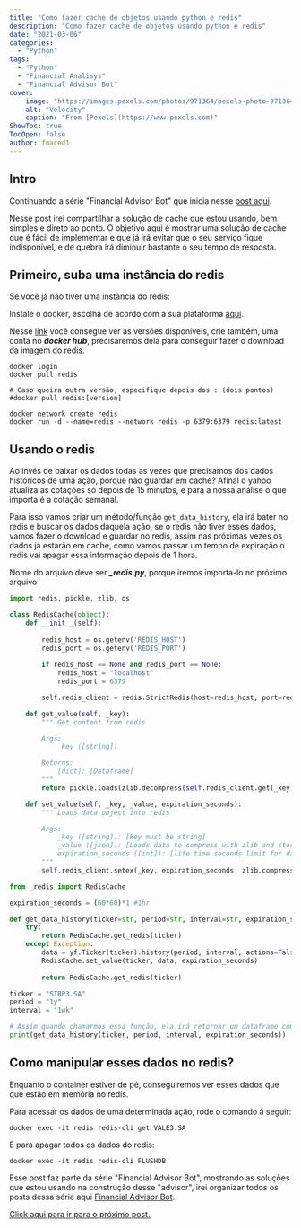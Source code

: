 ```yaml
---
title: "Como fazer cache de objetos usando python e redis"
description: "Como fazer cache de objetos usando python e redis"
date: "2021-03-06"
categories:
  - "Python"
tags:
  - "Python"
  - "Financial Analisys"
  - "Financial Advisor Bot"
cover:
    image: "https://images.pexels.com/photos/971364/pexels-photo-971364.jpeg?auto=compress&cs=tinysrgb&dpr=3&h=750&w=1260"
    alt: "Velocity"
    caption: "From [Pexels](https://www.pexels.com)"
ShowToc: true
TocOpen: false
author: fmaced1
---
```


Intro
---------

Continuando a série "Financial Advisor Bot" que inicia nesse [post aqui](../dados-historicos-acoes-b3).

Nesse post irei compartilhar a solução de cache que estou usando, bem simples e direto ao ponto. O objetivo aqui é mostrar uma solução de cache que é fácil de implementar e que já irá evitar que o seu serviço fique indisponível, e de quebra irá diminuir bastante o seu tempo de resposta.

Primeiro, suba uma instância do redis
-------------------------

Se você já não tiver uma instância do redis:

Instale o docker, escolha de acordo com a sua plataforma [aqui](https://docs.docker.com/engine/install/).

Nesse [link](https://hub.docker.com/_/redis?tab=description&page=1&ordering=last_updated) você consegue ver as versões disponíveis, crie também, uma conta no ***docker hub***, precisaremos dela para conseguir fazer o download da imagem do redis.

```terminal
docker login
docker pull redis

# Caso queira outra versão, especifique depois dos : (dois pontos)
#docker pull redis:[version]

docker network create redis
docker run -d --name=redis --network redis -p 6379:6379 redis:latest
```

Usando o redis
---

Ao invés de baixar os dados todas as vezes que precisamos dos dados históricos de uma ação, porque não guardar em cache? Afinal o yahoo atualiza as cotações só depois de 15 minutos, e para a nossa análise o que importa é a cotação semanal.

Para isso vamos criar um método/função ```get_data_history```, ela irá bater no redis e buscar os dados daquela ação, se o redis não tiver esses dados, vamos fazer o download e guardar no redis, assim nas próximas vezes os dados já estarão em cache, como vamos passar um tempo de expiração o redis vai apagar essa informação depois de 1 hora.

Nome do arquivo deve ser ***_redis.py***, porque iremos importa-lo no próximo arquivo
```python
import redis, pickle, zlib, os

class RedisCache(object):
    def __init__(self):
        
        redis_host = os.getenv('REDIS_HOST')
        redis_port = os.getenv('REDIS_PORT')
        
        if redis_host == None and redis_port == None:
            redis_host = "localhost"
            redis_port = 6379

        self.redis_client = redis.StrictRedis(host=redis_host, port=redis_port)

    def get_value(self, _key):
        """ Get content from redis

        Args:
            _key ([string])

        Returns:
            [dict]: [Dataframe]
        """
        return pickle.loads(zlib.decompress(self.redis_client.get(_key)))

    def set_value(self, _key, _value, expiration_seconds):
        """ Loads data object into redis

        Args:
            _key ([string]): [key must be string]
            _value ([json]): [Loads data to compress with zlib and store into redis]
            expiration_seconds ([int]): [life time seconds limit for data]
        """
        self.redis_client.setex(_key, expiration_seconds, zlib.compress(pickle.dumps(_value)))
```

```python
from _redis import RedisCache

expiration_seconds = (60*60)*1 #1hr

def get_data_history(ticker=str, period=str, interval=str, expiration_seconds=int):
    try:
        return RedisCache.get_redis(ticker)
    except Exception:
        data = yf.Ticker(ticker).history(period, interval, actions=False).dropna()
        RedisCache.set_value(ticker, data, expiration_seconds)
        
        return RedisCache.get_redis(ticker)

ticker = "STBP3.SA"
period = "1y"
interval = "1wk"

# Assim quando chamarmos essa função, ela irá retornar um dataframe com as cotações da ação.
print(get_data_history(ticker, period, interval, expiration_seconds))
```

Como manipular esses dados no redis?
---
Enquanto o container estiver de pé, conseguiremos ver esses dados que que estão em memória no redis.

Para acessar os dados de uma determinada ação, rode o comando à seguir:
```terminal
docker exec -it redis redis-cli get VALE3.SA
```

E para apagar todos os dados do redis:
```terminal
docker exec -it redis redis-cli FLUSHDB
```

Esse post faz parte da série "Financial Advisor Bot", mostrando as soluções que estou usando na construção desse "advisor", irei organizar todos os posts dessa série aqui [Financial Advisor Bot](../../tags/financial-advisor-bot/).

[Click aqui para ir para o próximo post.]()
